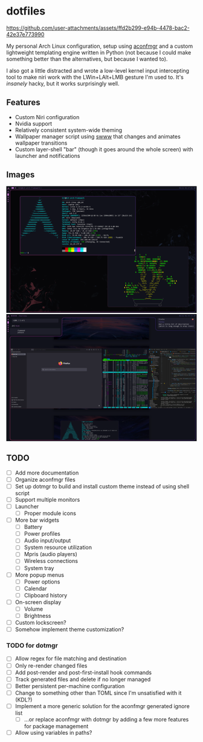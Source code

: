 # dotfiles



https://github.com/user-attachments/assets/ffd2b299-e94b-4478-bac2-42e37e773990



My personal Arch Linux configuration, setup using [aconfmgr](https://github.com/CyberShadow/aconfmgr) and a custom lightweight templating engine written in Python (not because I could make something better than the alternatives, but because I wanted to).

I also got a little distracted and wrote a low-level kernel input intercepting tool to make niri work with the LWin+LAlt+LMB gesture I'm used to. It's _insanely_ hacky, but it works surprisingly well.

## Features
- Custom Niri configuration
- Nvidia support
- Relatively consistent system-wide theming
- Wallpaper manager script using [swww](https://github.com/LGFae/swww) that changes and animates wallpaper transitions
- Custom layer-shell "bar" (though it goes around the whole screen) with launcher and notifications

## Images

![Screenshot](./images/screenshot1.png)
![Screenshot](./images/screenshot2.png)

## TODO
- [ ] Add more documentation
- [ ] Organize aconfmgr files
- [ ] Set up dotmgr to build and install custom theme instead of using shell script
- [ ] Support multiple monitors
- [ ] Launcher
  - [ ] Proper module icons
- [ ] More bar widgets
  - [ ] Battery
  - [ ] Power profiles
  - [ ] Audio input/output
  - [ ] System resource utilization
  - [ ] Mpris (audio players)
  - [ ] Wireless connections
  - [ ] System tray
- [ ] More popup menus
  - [ ] Power options
  - [ ] Calendar
  - [ ] Clipboard history
- [ ] On-screen display
  - [ ] Volume
  - [ ] Brightness
- [ ] Custom lockscreen?
- [ ] Somehow implement theme customization?

### TODO for dotmgr
- [ ] Allow regex for file matching and destination
- [ ] Only re-render changed files
- [ ] Add post-render and post-first-install hook commands
- [ ] Track generated files and delete if no longer managed
- [ ] Better persistent per-machine configuration
- [ ] Change to something other than TOML since I'm unsatisfied with it (KDL?)
- [ ] Implement a more generic solution for the aconfmgr generated ignore list
  - [ ] ...or replace aconfmgr with dotmgr by adding a few more features for package management
- [ ] Allow using variables in paths?
